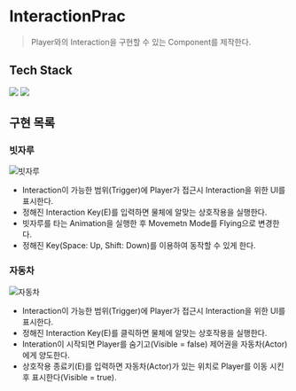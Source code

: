 # InteractionPrac
> Player와의 Interaction을 구현할 수 있는 Component를 제작한다.

## Tech Stack
<p>
<img src="https://img.shields.io/badge/unrealengine-0E1128?style=for-the-badge&logo=unrealengine&logoColor=white">
<img src="https://img.shields.io/badge/c++-00599C?style=for-the-badge&logo=cplusplus&logoColor=white">
</ p>

## 구현 목록
### 빗자루
![빗자루](https://github.com/minhvvan/InteractionPrac/assets/59609086/b068996b-99e8-482f-ad7e-ce06fe971aa3)
- Interaction이 가능한 범위(Trigger)에 Player가 접근시 Interaction을 위한 UI를 표시한다.
- 정해진 Interaction Key(E)를 입력하면 물체에 알맞는 상호작용을 실행한다.
- 빗자루를 타는 Animation을 실행한 후 Movemetn Mode를 Flying으로 변경한다.
- 정해진 Key(Space: Up, Shift: Down)를 이용하여 동작할 수 있게 한다.

### 자동차
![자동차](https://github.com/minhvvan/InteractionPrac/assets/59609086/83806d07-9c71-4418-ab96-79575ed318e4)
- Interaction이 가능한 범위(Trigger)에 Player가 접근시 Interaction을 위한 UI를 표시한다.
- 정해진 Interaction Key(E)를 클릭하면 물체에 알맞는 상호작용을 실행한다.
- Interation이 시작되면 Player를 숨기고(Visible = false) 제어권을 자동차(Actor)에게 양도한다.
- 상호작용 종료키(E)를 입력하면 자동차(Actor)가 있는 위치로 Player를 이동 시킨 후 표시한다(Visible = true).
